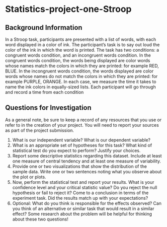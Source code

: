 # Statistics-project-one-Stroop

## Background Information
  In a Stroop task, participants are presented with a list of words, with each word displayed in a color of ink. The participant’s task is to say out loud the color of the ink in which the word is printed. The task has two conditions: a congruent words condition, and an incongruent words condition. In the congruent words condition, the words being displayed are color words whose names match the colors in which they are printed: for example RED, BLUE. In the incongruent words condition, the words displayed are color words whose names do not match the colors in which they are printed: for example PURPLE, ORANGE. In each case, we measure the time it takes to name the ink colors in equally-sized lists. Each participant will go through and record a time from each condition
  
## Questions for Investigation
  As a general note, be sure to keep a record of any resources that you use or refer to in the creation of your project. You will need to report your sources as part of the project submission.

  1. What is our independent variable? What is our dependent variable?
  2. What is an appropriate set of hypotheses for this task? What kind of statistical test do you expect to perform? Justify your choices.
  3. Report some descriptive statistics regarding this dataset. Include at least one measure of central tendency and at least one measure   of variability.
  4. Provide one or two visualizations that show the distribution of the sample data. Write one or two sentences noting what you observe     about the plot or plots.
  5. Now, perform the statistical test and report your results. What is your confidence level and your critical statistic value? Do you     reject the null hypothesis or fail to reject it? Come to a conclusion in terms of the experiment task. Did the results match up with       your expectations?
  6. Optional: What do you think is responsible for the effects observed? Can you think of an alternative or similar task that would         result in a similar effect? Some research about the problem will be helpful for thinking about these two questions!
